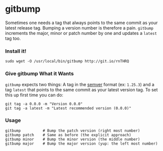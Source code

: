 # gitbump

Sometimes one needs a tag that always points to the same commit as your latest release tag. Bumping a version number is therefore a pain. `gitbump` increments the major, minor or patch number by one and updates a `latest` tag too.

### Install it!

    sudo wget -O /usr/local/bin/gitbump http://git.io/rnTHRQ

### Give gitbump What it Wants

`gitbump` expects two things: A tag in the [semver](http://semver.org/) format (ex: `1.25.3`) and a tag `latest` that points to the same commit as your latest version tag. To set this up first time you can do:

    git tag -a 0.0.0 -m "Version 0.0.0"
    git tag -a latest -m "Latest recommended version (0.0.0)"

### Usage

    gitbump          # Bump the patch version (right most number)
    gitbump patch    # Same as before (the explicit approach)
    gitbump minor    # Bump the minor version (the middle number)
    gitbump major    # Bump the major version (yup: the left most number)
